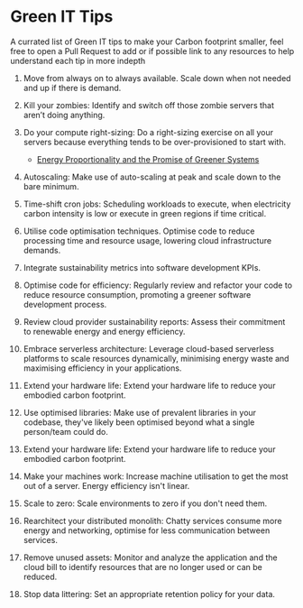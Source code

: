 # Green IT Tips
A currated list of Green IT tips to make your Carbon footprint smaller, feel
free to open a Pull Request to add or if possible link to any resources to help
understand each tip in more indepth


 1. Move from always on to always available. Scale down when not needed and up if there is demand.

 2. Kill your zombies: Identify and switch off those zombie servers that aren’t doing anything.

 3. Do your compute right-sizing: Do a right-sizing exercise on all your servers because everything tends to be over-provisioned to start with.

    - [Energy Proportionality and the Promise of Greener Systems](https://blog.re-cinq.com/posts/energy-proportionality/)


 4. Autoscaling: Make use of auto-scaling at peak and scale down to the bare minimum.

 5. Time-shift cron jobs: Scheduling workloads to execute, when electricity carbon intensity is low or execute in green regions if time critical.

 6. Utilise code optimisation techniques. Optimise code to reduce processing time and resource usage, lowering cloud infrastructure demands.

 7. Integrate sustainability metrics into software development KPIs.

 8. Optimise code for efficiency: Regularly review and refactor your code to reduce resource consumption, promoting a greener software development process.

 9. Review cloud provider sustainability reports: Assess their commitment to renewable energy and energy efficiency.

 10. Embrace serverless architecture: Leverage cloud-based serverless platforms to scale resources dynamically, minimising energy waste and maximising efficiency in your applications.

 11. Extend your hardware life: Extend your hardware life to reduce your embodied carbon footprint.

 12. Use optimised libraries: Make use of prevalent libraries in your codebase, they've likely been optimised beyond what a single person/team could do.
 
 13. Extend your hardware life: Extend your hardware life to reduce your embodied carbon footprint.
 
 14. Make your machines work: Increase machine utilisation to get the most out of a server. Energy efficiency isn't linear.
 
 15. Scale to zero: Scale environments to zero if you don't need them.
 
 16. Rearchitect your distributed monolith: Chatty services consume more energy and networking, optimise for less communication between services.
 
 17. Remove unused assets: Monitor and analyze the application and the cloud bill to identify resources that are no longer used or can be reduced.
 
 18. Stop data littering: Set an appropriate retention policy for your data.
